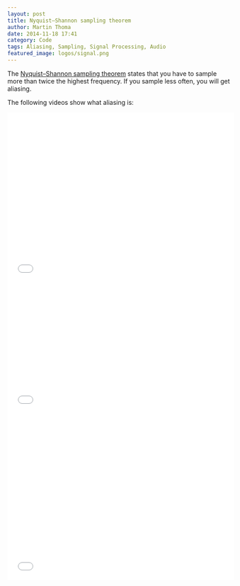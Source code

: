 ```yaml
---
layout: post
title: Nyquist–Shannon sampling theorem
author: Martin Thoma
date: 2014-11-18 17:41
category: Code
tags: Aliasing, Sampling, Signal Processing, Audio
featured_image: logos/signal.png
---
```

The [Nyquist–Shannon sampling theorem](https://en.wikipedia.org/wiki/Nyquist%E2%80%93Shannon_sampling_theorem)
states that you have to sample more than twice the highest frequency.
If you sample less often, you will get aliasing.

The following videos show what aliasing is:

<iframe width="512" height="384" src="//www.youtube-nocookie.com/embed/Fy9dJgGCWZI" frameborder="0" allowfullscreen></iframe>

<iframe width="512" height="288" src="//www.youtube-nocookie.com/embed/A-19SxqZ8Qs" frameborder="0" allowfullscreen></iframe>

<iframe width="512" height="384" src="//www.youtube-nocookie.com/embed/tmzbFkzImQ4" frameborder="0" allowfullscreen></iframe>